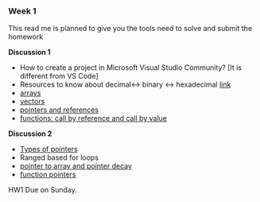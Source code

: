 ### Week 1
This read me is planned to give you the tools need to solve and submit the homework       

**Discussion 1**
- How to create a project in Microsoft Visual Studio Community? [It is different from VS Code]
- Resources to know about decimal<-> binary <-> hexadecimal [link](https://www.geeksforgeeks.org/how-to-convert-decimal-to-hexadecimal/)
- [arrays](https://github.com/nikunjsanghai/Intermediate_Programming_Cplusplus/blob/main/Week2/arrays.md)
- [vectors](https://github.com/nikunjsanghai/PIC10A_1D/blob/main/Week7/vectors.md)
- [pointers and references](https://github.com/nikunjsanghai/Intermediate_Programming_Cplusplus/blob/main/Week2/Pointers_and_References.md)
- [functions: call by reference and call by value](https://github.com/nikunjsanghai/PIC10A_1D/blob/main/Week5/pass_by_value_vs_pass_by_reference.md)

**Discussion 2**            

- [Types of pointers](https://github.com/TejasViswa/PIC10B_Disc1B_Disc2B/blob/main/Week_1/Pointers_and_memory.md)
- Ranged based for loops
- [pointer to array and pointer decay]() 
- [function pointers]() 

HW1 Due on Sunday. 
